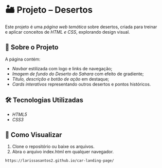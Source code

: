 # 🏜️ Projeto – Desertos  

Este projeto é uma *página web temática* sobre desertos, criada para treinar e aplicar conceitos de *HTML e CSS*, explorando design visual.  

## 📌 Sobre o Projeto  
A página contém:  
- *Navbar* estilizada com logo e links de navegação;  
- *Imagem de fundo do Deserto do Sahara* com efeito de gradiente;  
- *Título, descrição e botão de ação* em destaque;  
- *Cards interativos* representando outros desertos e pontos históricos.

## 🛠 Tecnologias Utilizadas  
- *HTML5*  
- *CSS3*  

## 👀 Como Visualizar  
1. Clone o repositório ou baixe os arquivos.  
2. Abra o arquivo index.html em qualquer navegador.
   
```bash
https://larissasantos2.github.io/car-landing-page/
